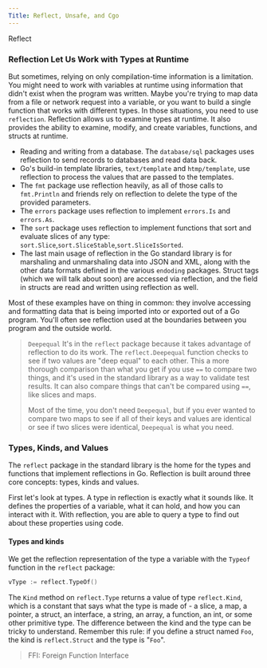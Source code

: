 ```yaml
---
Title: Reflect, Unsafe, and Cgo
---
```




Reflect

### Reflection Let Us Work with Types at Runtime

But sometimes, relying on only compilation-time information is a limitation. You might need to work with variables at runtime using information that didn't exist when the program was written. Maybe you're trying to map data from a file or network request into a variable, or you want to build a single function that works with different types. In those situations, you need to use `reflection`. Reflection allows us to examine types at runtime. It also provides the ability to examine, modify, and create variables, functions, and structs at runtime.



- Reading and writing from a database. The `database/sql` packages uses reflection to send records to databases and read data back.
- Go's build-in template libraries, `text/template` and `htmp/template`, use reflection to process the values that are passed to the templates.
- The `fmt` package use reflection heavily, as all of those calls to `fmt.Println` and friends rely on reflection to delete the type of the provided parameters.
- The `errors` package uses reflection to implement `errors.Is` and `errors.As`.
- The `sort` package uses reflection to implement functions that sort and evaluate slices of any type: `sort.Slice`,`sort.SliceStable`,`sort.SliceIsSorted`.
- The last main usage of reflection in the Go standard library is for marshaling and unmarshaling data  into JSON and XML, along with the other data formats defined in the various `endoding` packages. Struct tags (which we will talk about soon) are accessed via reflection, and the field in structs are read and written using reflection as well.



Most of these examples have on thing in common: they involve accessing and formatting data that is being imported into or exported out of a Go program. You'll often see reflection used at the boundaries between you program and the outside world.

> `Deepequal` It's in the `reflect` package because it takes advantage of reflection to do its work. The `reflect.Deepequal` function checks to see if two values are "deep equal" to each other. This a more thorough comparison than what you get if you use `==` to compare two things, and it's used in the standard library as a way to validate test results. It can also compare things that can't be compared using `==`, like slices and maps.
>
> Most of the time, you don't need `Deepequal`, but if you ever wanted to compare two maps to see if all of their keys and values are identical or see if two slices were identical, `Deepequal` is what you need. 





### Types, Kinds, and Values



The `reflect` package in the standard library is the home for the types and functions that implement reflections in Go. Reflection is built around three core concepts: types, kinds and values.



First let's look at types. A type in reflection is exactly what it sounds like. It defines the properties of a variable, what it can hold, and how you can interact with it. With reflection, you are able to query a type to find out about these properties using code.



#### Types and kinds

We get the reflection representation of the type a variable with the `Typeof` function in the `reflect` package:

```go
vType := reflect.TypeOf()
```



The `Kind` method on `reflect.Type` returns a value of type `reflect.Kind`, which is a constant that says what the type is made of - a slice, a map, a pointer, a struct, an interface, a string, an array, a function, an int, or some other primitive type. The difference between the kind and the type can be tricky to understand. Remember this rule: if you define a struct named `Foo`, the kind is `reflect.Struct` and the type is "`Foo`".









> FFI: Foreign Function Interface